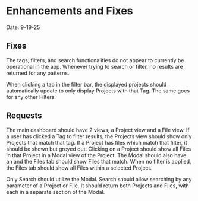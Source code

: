 # Enhancements and Fixes

Date: 9-19-25

## Fixes

The tags, filters, and search functionalities do not appear to currently be operational in the app. Whenever trying to search or filter, no results are returned for any patterns.

When clicking a tab in the filter bar, the displayed projects should automatically update to only display Projects with that Tag. The same goes for any other Filters. 

## Requests

The main dashboard should have 2 views, a Project view and a File view. If a user has clicked a Tag to filter results, the Projects view should show only Projects that match that tag. If a Project has files which match that filter, it should be shown but greyed out. Clicking on a Project should show all Files in that Project in a Modal view of the Project. The Modal should also have an and the Files tab should show Files that match. When no filter is applied, the Files tab should show all Files within a selected Project.

Only Search should utilize the Modal. Search should allow searching by any parameter of a Project or File. It should return both Projects and Files, with each in a separate section of the Modal.
